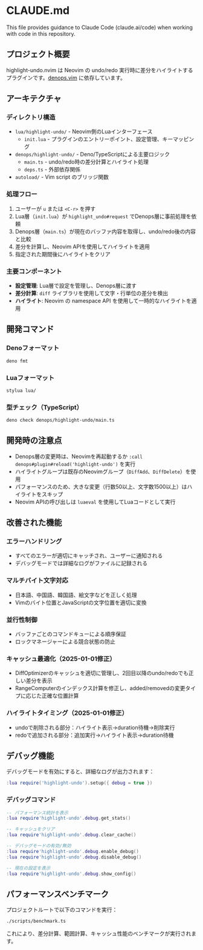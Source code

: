 # CLAUDE.md

This file provides guidance to Claude Code (claude.ai/code) when working with code in this repository.

## プロジェクト概要

highlight-undo.nvim は Neovim の undo/redo
実行時に差分をハイライトするプラグインです。[denops.vim](https://github.com/vim-denops/denops.vim) に依存しています。

## アーキテクチャ

### ディレクトリ構造

- `lua/highlight-undo/` - Neovim側のLuaインターフェース
  - `init.lua` - プラグインのエントリーポイント、設定管理、キーマッピング
- `denops/highlight-undo/` - Deno/TypeScriptによる主要ロジック
  - `main.ts` - undo/redo時の差分計算とハイライト処理
  - `deps.ts` - 外部依存関係
- `autoload/` - Vim script のブリッジ関数

### 処理フロー

1. ユーザーが `u` または `<C-r>` を押す
2. Lua層（`init.lua`）が `highlight_undo#request` でDenops層に事前処理を依頼
3. Denops層（`main.ts`）が現在のバッファ内容を取得し、undo/redo後の内容と比較
4. 差分を計算し、Neovim APIを使用してハイライトを適用
5. 指定された期間後にハイライトをクリア

### 主要コンポーネント

- **設定管理**: Lua層で設定を管理し、Denops層に渡す
- **差分計算**: `diff` ライブラリを使用して文字・行単位の差分を検出
- **ハイライト**: Neovim の namespace API を使用して一時的なハイライトを適用

## 開発コマンド

### Denoフォーマット

```bash
deno fmt
```

### Luaフォーマット

```bash
stylua lua/
```

### 型チェック（TypeScript）

```bash
deno check denops/highlight-undo/main.ts
```

## 開発時の注意点

- Denops層の変更時は、Neovimを再起動するか `:call denops#plugin#reload('highlight-undo')` を実行
- ハイライトグループは既存のNeovimグループ（`DiffAdd`、`DiffDelete`）を使用
- パフォーマンスのため、大きな変更（行数50以上、文字数1500以上）はハイライトをスキップ
- Neovim APIの呼び出しは `luaeval` を使用してLuaコードとして実行

## 改善された機能

### エラーハンドリング

- すべてのエラーが適切にキャッチされ、ユーザーに通知される
- デバッグモードでは詳細なログがファイルに記録される

### マルチバイト文字対応

- 日本語、中国語、韓国語、絵文字などを正しく処理
- Vimのバイト位置とJavaScriptの文字位置を適切に変換

### 並行性制御

- バッファごとのコマンドキューによる順序保証
- ロックマネージャーによる競合状態の防止

### キャッシュ最適化（2025-01-01修正）

- DiffOptimizerのキャッシュを適切に管理し、2回目以降のundo/redoでも正しい差分を表示
- RangeComputerのインデックス計算を修正し、added/removedの変更タイプに応じた正確な位置計算

### ハイライトタイミング（2025-01-01修正）

- undoで削除される部分：ハイライト表示→duration待機→削除実行
- redoで追加される部分：追加実行→ハイライト表示→duration待機

## デバッグ機能

デバッグモードを有効にすると、詳細なログが出力されます：

```lua
:lua require('highlight-undo').setup({ debug = true })
```

### デバッグコマンド

```lua
-- パフォーマンス統計を表示
:lua require'highlight-undo'.debug.get_stats()

-- キャッシュをクリア
:lua require'highlight-undo'.debug.clear_cache()

-- デバッグモードの有効/無効
:lua require'highlight-undo'.debug.enable_debug()
:lua require'highlight-undo'.debug.disable_debug()

-- 現在の設定を表示
:lua require'highlight-undo'.debug.show_config()
```

## パフォーマンスベンチマーク

プロジェクトルートで以下のコマンドを実行：

```bash
./scripts/benchmark.ts
```

これにより、差分計算、範囲計算、キャッシュ性能のベンチマークが実行されます。
